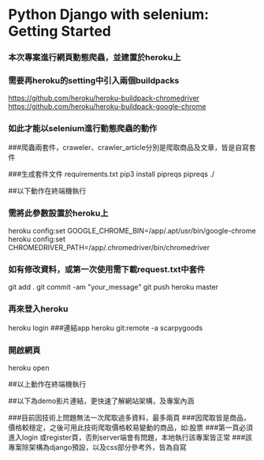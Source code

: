 # Python Django with selenium: Getting Started

### 本次專案進行網頁動態爬蟲，並建置於heroku上
### 需要再heroku的setting中引入兩個buildpacks
https://github.com/heroku/heroku-buildpack-chromedriver
https://github.com/heroku/heroku-buildpack-google-chrome
### 如此才能以selenium進行動態爬蟲的動作

###爬蟲兩套件，craweler、crawler_article分別是爬取商品及文章，皆是自寫套件

###生成套件文件 requirements.txt
pip3 install pipreqs
pipreqs  ./   

##以下動作在終端機執行
### 需將此參數設置於heroku上
heroku config:set GOOGLE_CHROME_BIN=/app/.apt/usr/bin/google-chrome
heroku config:set CHROMEDRIVER_PATH=/app/.chromedriver/bin/chromedriver

### 如有修改資料，或第一次使用需下載request.txt中套件
git add .
git commit -am "your_message"
git push heroku master

### 再來登入heroku
heroku login
###連結app
heroku git:remote -a scarpygoods
### 開啟網頁
heroku open

##以上動作在終端機執行

##以下為demo影片連結，更快速了解網站架構，及專案內涵

###目前因技術上問題無法一次爬取過多資料，最多兩頁
###因爬取皆是商品，價格較穩定，之後可用此技術爬取價格較易變動的商品，如:股票
###第一頁必須進入login 或register頁，否則server端會有問題，本地執行該專案皆正常
###該專案除架構為django預設，以及css部分參考外，皆為自寫